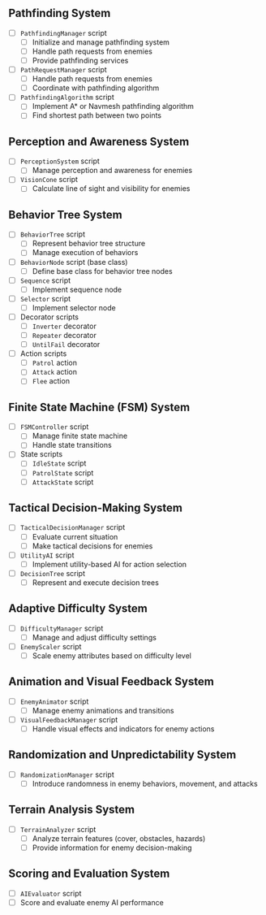 ## Pathfinding System

- [ ] `PathfindingManager` script
  - [ ] Initialize and manage pathfinding system
  - [ ] Handle path requests from enemies
  - [ ] Provide pathfinding services
- [ ] `PathRequestManager` script
  - [ ] Handle path requests from enemies
  - [ ] Coordinate with pathfinding algorithm
- [ ] `PathfindingAlgorithm` script
  - [ ] Implement A* or Navmesh pathfinding algorithm
  - [ ] Find shortest path between two points

## Perception and Awareness System

- [ ] `PerceptionSystem` script
  - [ ] Manage perception and awareness for enemies
- [ ] `VisionCone` script
  - [ ] Calculate line of sight and visibility for enemies

## Behavior Tree System

- [ ] `BehaviorTree` script
  - [ ] Represent behavior tree structure
  - [ ] Manage execution of behaviors
- [ ] `BehaviorNode` script (base class)
  - [ ] Define base class for behavior tree nodes
- [ ] `Sequence` script
  - [ ] Implement sequence node
- [ ] `Selector` script
  - [ ] Implement selector node
- [ ] Decorator scripts
  - [ ] `Inverter` decorator
  - [ ] `Repeater` decorator
  - [ ] `UntilFail` decorator
- [ ] Action scripts
  - [ ] `Patrol` action
  - [ ] `Attack` action
  - [ ] `Flee` action

## Finite State Machine (FSM) System

- [ ] `FSMController` script
  - [ ] Manage finite state machine
  - [ ] Handle state transitions
- [ ] State scripts
  - [ ] `IdleState` script
  - [ ] `PatrolState` script
  - [ ] `AttackState` script

## Tactical Decision-Making System

- [ ] `TacticalDecisionManager` script
  - [ ] Evaluate current situation
  - [ ] Make tactical decisions for enemies
- [ ] `UtilityAI` script
  - [ ] Implement utility-based AI for action selection
- [ ] `DecisionTree` script
  - [ ] Represent and execute decision trees

## Adaptive Difficulty System

- [ ] `DifficultyManager` script
  - [ ] Manage and adjust difficulty settings
- [ ] `EnemyScaler` script
  - [ ] Scale enemy attributes based on difficulty level

## Animation and Visual Feedback System

- [ ] `EnemyAnimator` script
  - [ ] Manage enemy animations and transitions
- [ ] `VisualFeedbackManager` script
  - [ ] Handle visual effects and indicators for enemy actions

## Randomization and Unpredictability System

- [ ] `RandomizationManager` script
  - [ ] Introduce randomness in enemy behaviors, movement, and attacks

## Terrain Analysis System

- [ ] `TerrainAnalyzer` script
  - [ ] Analyze terrain features (cover, obstacles, hazards)
  - [ ] Provide information for enemy decision-making

## Scoring and Evaluation System

- [ ] `AIEvaluator` script
- [ ] Score and evaluate enemy AI performance
